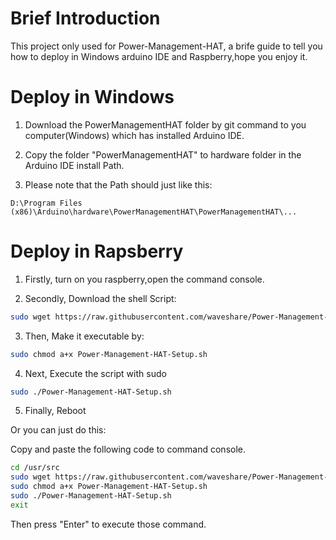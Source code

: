 # Brief Introduction

This project only used for Power-Management-HAT, a brife guide to tell you how to deploy in Windows arduino IDE and Raspberry,hope you enjoy it.

# Deploy in Windows
1. Download the PowerManagementHAT folder by git command to you computer(Windows) which has installed Arduino IDE.

2. Copy the folder "PowerManagementHAT" to  hardware folder in the Arduino IDE install Path.

3. Please note that the Path should just like this:

  ``
  D:\Program Files (x86)\Arduino\hardware\PowerManagementHAT\PowerManagementHAT\...
  ``


# Deploy in Rapsberry


1. Firstly, turn on you raspberry,open the command console.

2. Secondly, Download the shell Script:

```sh
sudo wget https://raw.githubusercontent.com/waveshare/Power-Management-HAT/master/Power-Management-HAT-Setup.sh
```

3. Then, Make it executable by: 
```sh
sudo chmod a+x Power-Management-HAT-Setup.sh
```

4. Next, Execute the script with sudo 
```sh
sudo ./Power-Management-HAT-Setup.sh
```

5. Finally, Reboot

Or you can just do this:

Copy and paste the following code to command console.

```sh
cd /usr/src
sudo wget https://raw.githubusercontent.com/waveshare/Power-Management-HAT/master/Power-Management-HAT-Setup.sh
sudo chmod a+x Power-Management-HAT-Setup.sh
sudo ./Power-Management-HAT-Setup.sh
exit
```
Then press "Enter" to execute those command.
